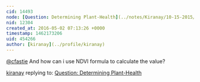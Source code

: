 ```yaml
---
cid: 14493
node: [Question: Determining Plant-Health](../notes/Kiranay/10-15-2015/question-determining-plant-health)
nid: 12304
created_at: 2016-05-02 07:13:26 +0000
timestamp: 1462173206
uid: 454266
author: [kiranay](../profile/kiranay)
---
```


[@cfastie](/profile/cfastie) And how can i use NDVI formula to calculate the value?

[kiranay](../profile/kiranay) replying to: [Question: Determining Plant-Health](../notes/Kiranay/10-15-2015/question-determining-plant-health)

